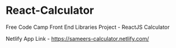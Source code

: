 # React-Calculator
Free Code Camp Front End Libraries Project - ReactJS Calculator

Netlify App Link - https://sameers-calculator.netlify.com/
